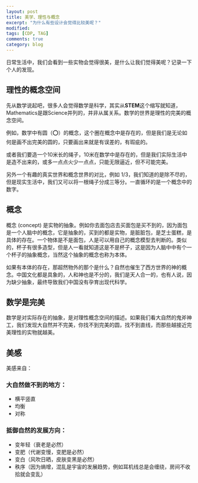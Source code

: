 ```yaml
---
layout: post
title: 美学、理性与概念
excerpt: "为什么有些设计会觉得比较美呢？"
modified: 
tags: [CDP, TAG]
comments: true
category: blog
---
```




日常生活中，我们会看到一些实物会觉得很美，是什么让我们觉得美呢？记录一下个人的发现。



## 理性的概念空间

先从数学说起吧，很多人会觉得数学是科学，其实从**STEM**这个缩写就知道，Mathematics是跟Science并列的，并非从属关系。数学的世界是理性的完美的概念空间。

例如，数学中有圆（⭕️）的概念，这个圈在概念中是存在的，但是我们是无论如何是画不出完美的圆的，只要画出来就是有误差的，有瑕疵的。

或者我们要造一个10米长的绳子，10米在数学中是存在的，但是我们实际生活中是造不出来的，或多一点点火少一点点，只能无限逼近，但不可能完美。



另外一个有趣的真实世界和概念世界的对比，例如 1/3，我们知道的是除不尽的，但是现实生活中，我们又可以将一根绳子分成三等分。一直循环的是一个概念中的数字。



## 概念

概念 (concept) 是实物的抽象。例如你去面包店去买面包是买不到的，因为面包是一个人脑中的概念，它是抽象的，买到的都是实物，是脏脏包，是芝士蛋糕，是具体的存在。一个物体是不是面包，人是可以用自己的概念模型去判断的。类似的，杯子有很多造型，但是人一看就知道这是不是杯子，这是因为人脑中中有个一个杯子的抽象概念，当然这个抽象的概念也称为本体。

如果有本体的存在，那超然物外的那个是什么？自然也催生了西方世界的神的概念。中国文化都是具象的，人和神也是不分的，我们是天人合一的，也有人说，因为缺少抽象，最终导致我们中国没有孕育出现代科学。



## 数学是完美

数学是对实际存在的抽象，是对理性概念空间的描述。如果我们看大自然的鬼斧神工，我们发现大自然并不完美，你找不到完美的圆，找不到直线，而那些越接近完美理性的实物就越美。



## 美感

美感来自：



### 大自然做不到的地方：

- 横平竖直
- 均衡
- 对称



### 抵御自然的发展方向：

- 变年轻（衰老是必然）
- 变肥（代谢变慢，变肥是必然）
- 变白（风吹日晒，皮肤变黑是必然）
- 秩序（因为熵增，混乱是宇宙的发展趋势，例如耳机线总是会缠绕，房间不收拾就会变乱）

